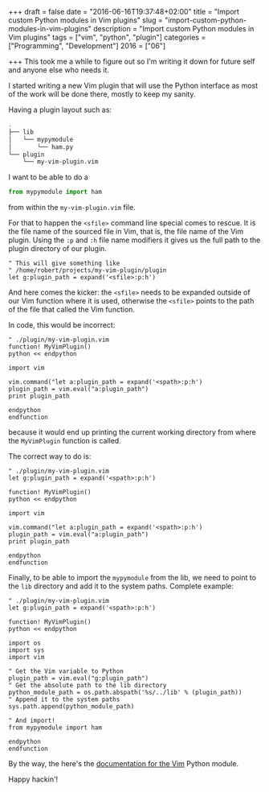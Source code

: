 +++
draft = false
date = "2016-06-16T19:37:48+02:00"
title = "Import custom Python modules in Vim plugins"
slug = "import-custom-python-modules-in-vim-plugins"
description = "Import custom Python modules in Vim plugins"
tags = ["vim", "python", "plugin"]
categories = ["Programming", "Development"]
2016 = ["06"]

+++
This took me a while to figure out so I'm writing it down for future self and anyone else who needs it.

I started writing a new Vim plugin that will use the Python interface as most of the work will be done there, mostly to keep my sanity.

Having a plugin layout such as:

``` bash
.
├── lib
│   └── mypymodule
│       └── ham.py
└── plugin
    └── my-vim-plugin.vim
```

I want to be able to do a

``` python
from mypymodule import ham
```

from within the `my-vim-plugin.vim` file.

For that to happen the `<sfile>` command line special comes to rescue. It is the file name of the sourced file in Vim, that is, the file name of the Vim plugin. Using the `:p` and `:h` file name modifiers it gives us the full path to the plugin directory of our plugin.

``` vim
" This will give something like
" /home/robert/projects/my-vim-plugin/plugin
let g:plugin_path = expand('<sfile>:p:h')
```

And here comes the kicker: the `<sfile>` needs to be expanded outside of our Vim function where it is used, otherwise the `<sfile>` points to the path of the file that called the Vim function.

In code, this would be incorrect:

``` vim
" ./plugin/my-vim-plugin.vim
function! MyVimPlugin()
python << endpython

import vim

vim.command("let a:plugin_path = expand('<spath>:p:h')
plugin_path = vim.eval("a:plugin_path")
print plugin_path

endpython
endfunction
```

because it would end up printing the current working directory from where the `MyVimPlugin` function is called.

The correct way to do is:

``` vim
" ./plugin/my-vim-plugin.vim
let g:plugin_path = expand('<spath>:p:h')

function! MyVimPlugin()
python << endpython

import vim

vim.command("let a:plugin_path = expand('<spath>:p:h')
plugin_path = vim.eval("a:plugin_path")
print plugin_path

endpython
endfunction
```

Finally, to be able to import the `mypymodule` from the lib, we need to point to the `lib` directory and add it to the system paths. Complete example:

``` vim
" ./plugin/my-vim-plugin.vim
let g:plugin_path = expand('<spath>:p:h')

function! MyVimPlugin()
python << endpython

import os
import sys
import vim

" Get the Vim variable to Python
plugin_path = vim.eval("g:plugin_path")
" Get the absolute path to the lib directory
python_module_path = os.path.abspath('%s/../lib' % (plugin_path))
" Append it to the system paths
sys.path.append(python_module_path)

" And import!
from mypymodule import ham

endpython
endfunction
```

By the way, the here's the [documentation for the Vim](http://vimdoc.sourceforge.net/htmldoc/if_pyth.html) Python module.

Happy hackin'!
